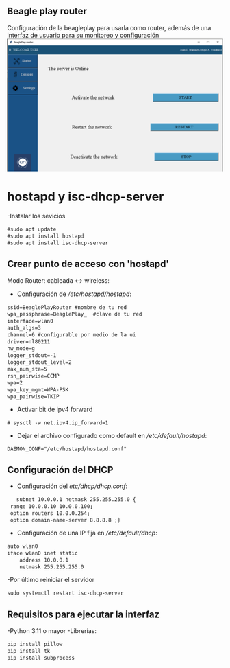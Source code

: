 ## Beagle play router
Configuración de la beagleplay para usarla como router, además de una interfaz de usuario para su monitoreo y configuración
![User interface](./ui_ex.png)

# hostapd y isc-dhcp-server
-Instalar los sevicios
~~~
#sudo apt update
#sudo apt install hostapd 
#sudo apt install isc-dhcp-server

~~~

## Crear punto de acceso con 'hostapd'

Modo Router: cableada <-> wireless:

- Configuración de _/etc/hostapd/hostapd_:
~~~
ssid=BeaglePlayRouter #nombre de tu red
wpa_passphrase=BeaglePlay_  #clave de tu red
interface=wlan0
auth_algs=3
channel=6 #configurable por medio de la ui
driver=nl80211
hw_mode=g
logger_stdout=-1
logger_stdout_level=2
max_num_sta=5
rsn_pairwise=CCMP
wpa=2
wpa_key_mgmt=WPA-PSK
wpa_pairwise=TKIP 
~~~


- Activar bit de ipv4 forward
~~~
# sysctl -w net.ipv4.ip_forward=1
~~~

- Dejar el archivo configurado como default en _/etc/default/hostapd_:

~~~
DAEMON_CONF="/etc/hostapd/hostapd.conf"
~~~


## Configuración del DHCP

- Configuración del _etc/dhcp/dhcp.conf_:
 ~~~
    subnet 10.0.0.1 netmask 255.255.255.0 {
  range 10.0.0.10 10.0.0.100;
  option routers 10.0.0.254;
  option domain-name-server 8.8.8.8 ;}

 ~~~


- Configuración de una IP fija en _/etc/default/dhcp_:
~~~
auto wlan0
iface wlan0 inet static
    address 10.0.0.1
    netmask 255.255.255.0
~~~
 -Por último reiniciar el servidor
~~~
sudo systemctl restart isc-dhcp-server
~~~

## Requisitos para ejecutar la interfaz

-Python 3.11 o mayor
-Librerías:
~~~
pip install pillow
pip install tk
pip install subprocess
~~~